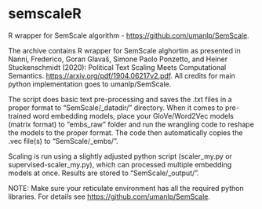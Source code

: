 # semscaleR
R wrapper for SemScale algorithm - https://github.com/umanlp/SemScale.

The archive contains R wrapper for SemScale alghortim as presented in Nanni, Frederico, Goran Glavaš, Simone Paolo Ponzetto, and Heiner Stuckenschmidt (2020): Political Text Scaling 
Meets Computational Semantics. https://arxiv.org/pdf/1904.06217v2.pdf. All credits for main python implementation goes to umanlp/SemScale.

The script does basic text pre-processing and saves the .txt files in a proper format to “SemScale/\_datadir/” directory. When it comes to pre-trained word embedding models, place your GloVe/Word2Vec models (matrix format) to “embs\_raw” folder and run the wrangling code to reshape the models to the proper format. The code then automatically copies the .vec file(s) to “SemScale/\_embs/”.

Scaling is run using a slightly adjusted python script (scaler\_my.py or supervised-scaler\_my.py), which can processed multiple embedding models at once. Results are stored to “SemScale/\_output/”.

NOTE: Make sure your reticulate environment has all the required python libraries. For details see https://github.com/umanlp/SemScale.
